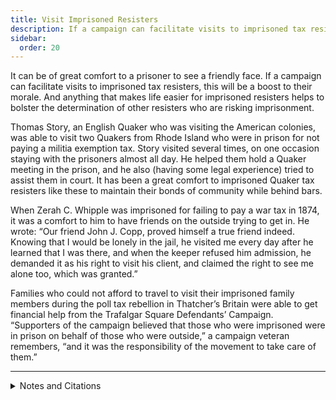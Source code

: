 ```yaml
---
title: Visit Imprisoned Resisters
description: If a campaign can facilitate visits to imprisoned tax resisters, this will be a boost to their morale.
sidebar:
  order: 20
---
```

It can be of great comfort to a prisoner to see a friendly face.
If a campaign can facilitate visits to imprisoned tax resisters, this will be a boost to their morale.
And anything that makes life easier for imprisoned resisters helps to bolster the determination of other resisters who are risking imprisonment.

Thomas Story, an English Quaker who was visiting the American colonies, was able to visit two Quakers from Rhode Island who were in prison for not paying a militia exemption tax.
Story visited several times, on one occasion staying with the prisoners almost all day.
He helped them hold a Quaker meeting in the prison, and he also (having some legal experience) tried to assist them in court.
It has been a great comfort to imprisoned Quaker tax resisters like these to maintain their bonds of community while behind bars.

When Zerah C. Whipple was imprisoned for failing to pay a war tax in 1874, it was a comfort to him to have friends on the outside trying to get in.
He wrote: “Our friend John J. Copp, proved himself a true friend indeed.
Knowing that I would be lonely in the jail, he visited me every day after he learned that I was there, and when the keeper refused him admission, he demanded it as his right to visit his client, and claimed the right to see me alone too, which was granted.”

Families who could not afford to travel to visit their imprisoned family members during the poll tax rebellion in Thatcher’s Britain were able to get financial help from the Trafalgar Square Defendants’ Campaign.
“Supporters of the campaign believed that those who were imprisoned were in prison on behalf of those who were outside,” a campaign veteran remembers, “and it was the responsibility of the movement to take care of them.”

<hr />

<details>
<summary>Notes and Citations</summary>

* Story, Thomas “Being Only a Case of Conscience with Us” <i>American Quaker War Tax Resistance</i> (2nd ed., 2011) pp. 11–14.
* Whipple, Z.C. “Account of Zerah C. Whipple’s Imprisonment. (Continued.)” <i>The Voice of Peace</i>, Vol. I, December 1874, p. 144
* Burns, Danny <i>Poll Tax Rebellion</i> AK Press (1992), p. 126

</details>
